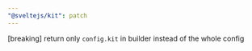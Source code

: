 ```yaml
---
"@sveltejs/kit": patch
---
```


[breaking] return only `config.kit` in builder instead of the whole config
